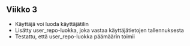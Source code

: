 ## Viikko 3

- Käyttäjä voi luoda käyttäjätilin
- Lisätty user_repo-luokka, joka vastaa käyttäjätietojen tallennuksesta
- Testattu, että user_repo-luokka päämäärin toimii